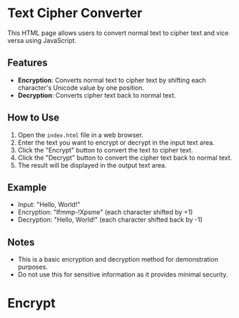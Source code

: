 # Text Cipher Converter

This HTML page allows users to convert normal text to cipher text and vice versa using JavaScript.

## Features

- **Encryption**: Converts normal text to cipher text by shifting each character's Unicode value by one position.
- **Decryption**: Converts cipher text back to normal text.

## How to Use

1. Open the `index.html` file in a web browser.
2. Enter the text you want to encrypt or decrypt in the input text area.
3. Click the "Encrypt" button to convert the text to cipher text.
4. Click the "Decrypt" button to convert the cipher text back to normal text.
5. The result will be displayed in the output text area.

## Example

- Input: "Hello, World!"
- Encryption: "Ifmmp-!Xpsme\" (each character shifted by +1)
- Decryption: "Hello, World!" (each character shifted back by -1)

## Notes

- This is a basic encryption and decryption method for demonstration purposes.
- Do not use this for sensitive information as it provides minimal security.
# Encrypt
